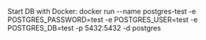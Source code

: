 Start DB with Docker:
docker run --name postgres-test -e POSTGRES_PASSWORD=test -e POSTGRES_USER=test -e POSTGRES_DB=test -p 5432:5432 -d postgres